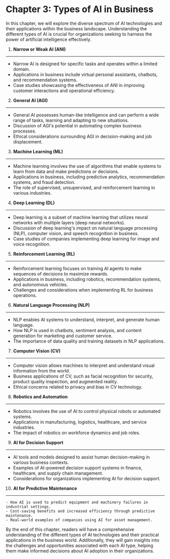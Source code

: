 Chapter 3: Types of AI in Business
==================================

In this chapter, we will explore the diverse spectrum of AI technologies and their applications within the business landscape. Understanding the different types of AI is crucial for organizations seeking to harness the power of artificial intelligence effectively.

1. **Narrow or Weak AI (ANI)**
------------------------------

* Narrow AI is designed for specific tasks and operates within a limited domain.
* Applications in business include virtual personal assistants, chatbots, and recommendation systems.
* Case studies showcasing the effectiveness of ANI in improving customer interactions and operational efficiency.

2. **General AI (AGI)**
-----------------------

* General AI possesses human-like intelligence and can perform a wide range of tasks, learning and adapting to new situations.
* Discussion of AGI's potential in automating complex business processes.
* Ethical considerations surrounding AGI in decision-making and job displacement.

3. **Machine Learning (ML)**
----------------------------

* Machine learning involves the use of algorithms that enable systems to learn from data and make predictions or decisions.
* Applications in business, including predictive analytics, recommendation systems, and fraud detection.
* The role of supervised, unsupervised, and reinforcement learning in various industries.

4. **Deep Learning (DL)**
-------------------------

* Deep learning is a subset of machine learning that utilizes neural networks with multiple layers (deep neural networks).
* Discussion of deep learning's impact on natural language processing (NLP), computer vision, and speech recognition in business.
* Case studies of companies implementing deep learning for image and voice recognition.

5. **Reinforcement Learning (RL)**
----------------------------------

* Reinforcement learning focuses on training AI agents to make sequences of decisions to maximize rewards.
* Applications in business, including robotics, recommendation systems, and autonomous vehicles.
* Challenges and considerations when implementing RL for business operations.

6. **Natural Language Processing (NLP)**
----------------------------------------

* NLP enables AI systems to understand, interpret, and generate human language.
* How NLP is used in chatbots, sentiment analysis, and content generation for marketing and customer service.
* The importance of data quality and training datasets in NLP applications.

7. **Computer Vision (CV)**
---------------------------

* Computer vision allows machines to interpret and understand visual information from the world.
* Business applications of CV, such as facial recognition for security, product quality inspection, and augmented reality.
* Ethical concerns related to privacy and bias in CV technology.

8. **Robotics and Automation**
------------------------------

* Robotics involves the use of AI to control physical robots or automated systems.
* Applications in manufacturing, logistics, healthcare, and service industries.
* The impact of robotics on workforce dynamics and job roles.

9. **AI for Decision Support**
------------------------------

* AI tools and models designed to assist human decision-making in various business contexts.
* Examples of AI-powered decision support systems in finance, healthcare, and supply chain management.
* Considerations for organizations implementing AI for decision support.

10. **AI for Predictive Maintenance**
-------------------------------------

    - How AI is used to predict equipment and machinery failures in industrial settings.
    - Cost-saving benefits and increased efficiency through predictive maintenance.
    - Real-world examples of companies using AI for asset management.

By the end of this chapter, readers will have a comprehensive understanding of the different types of AI technologies and their practical applications in the business world. Additionally, they will gain insights into the challenges and opportunities associated with each AI type, helping them make informed decisions about AI adoption in their organizations.
